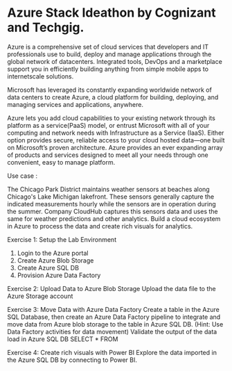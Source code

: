 # Azure Stack Ideathon by Cognizant and Techgig.

Azure is a comprehensive set of cloud services that developers and IT professionals use to build, deploy   and   manage   applications   through the global   network   of   datacenters.   Integrated   tools, DevOps and a marketplace support you in efficiently building anything from simple mobile apps to internet­scale solutions.

Microsoft has leveraged its constantly expanding worldwide network of data centers to create Azure, a cloud platform for building, deploying, and managing services and applications, anywhere. 

Azure   lets   you   add   cloud   capabilities   to   your   existing   network   through   its   platform   as   a service(PaaS) model, or entrust Microsoft with all of your computing and network needs with Infrastructure as a Service (IaaS). Either option provides secure, reliable access to your cloud hosted data—one built on Microsoft’s proven architecture. Azure provides an ever expanding array of products and services designed to meet all your needs through one convenient, easy to manage platform. 

Use case :

The Chicago Park District maintains weather sensors at beaches along Chicago's Lake Michigan lakefront. These sensors generally capture the indicated measurements hourly while the sensors are in operation during the summer. Company CloudHub captures this sensors data and uses the same for weather predictions and other analytics. Build a cloud ecosystem in Azure to process the data and create rich visuals for analytics.

Exercise 1: Setup the Lab Environment 
1. Login to the Azure portal
2. Create Azure Blob Storage
3. Create Azure SQL DB
4. Provision Azure Data Factory

Exercise 2: Upload Data to Azure Blob Storage 
Upload the data file to the Azure Storage account

Exercise 3: Move Data with Azure Data Factory 
Create a table in the Azure SQL Database, then create an Azure Data Factory pipeline to integrate and move data from Azure blob storage to the table in Azure SQL DB. (Hint: Use Data Factory activities for data movement)
Validate the output of the data load in Azure SQL DB
SELECT * FROM <table> 

Exercise 4: Create rich visuals with Power BI 
Explore the data imported in the Azure SQL DB by connecting to Power BI.
